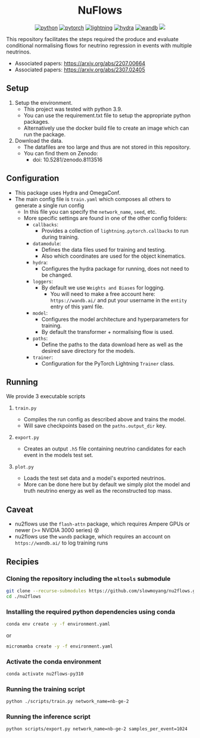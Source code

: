 <div align="center">

# NuFlows

[![python](https://img.shields.io/badge/-Python_3.11-3776AB?logo=python&logoColor=white)](https://www.python.org/)
[![pytorch](https://img.shields.io/badge/-PyTorch_2.1-EE4C2C?logo=pytorch&logoColor=white)](https://pytorch.org/)
[![lightning](https://img.shields.io/badge/-Lightning_2.1-792EE5?logo=lightning&logoColor=white)](https://lightning.ai/)
[![hydra](https://img.shields.io/badge/-Hydra_1.3-89b8cd&logoColor=white)](https://hydra.cc/)
[![wandb](https://img.shields.io/badge/-WandB_0.16-orange?logo=weightsandbiases&logoColor=white)](https://wandb.ai)
![](./nuflows.png)
</div>



This repository facilitates the steps required the produce and evaluate
conditional normalising flows for neutrino regression in events with multiple neutrinos.
- Associated papers: https://arxiv.org/abs/2207.00664
- Associated papers: https://arxiv.org/abs/2307.02405

## Setup

1) Setup the environment.
    - This project was tested with python 3.9.
    - You can use the requirement.txt file to setup the appropriate python packages.
    - Alternatively use the docker build file to create an image which can run the package.
2) Download the data.
    - The datafiles are too large and thus are not stored in this repository.
    - You can find them on Zenodo:
        - doi: 10.5281/zenodo.8113516



## Configuration

- This package uses Hydra and OmegaConf.
- The main config file is `train.yaml` which composes all others to generate a single run config
    - In this file you can specify the `network_name`, `seed`, etc.
    - More specific settings are found in one of the other config folders:
        - `callbacks`:
            - Provides a collection of `lightning.pytorch.callbacks` to run during training.
        - `datamodule`:
            - Defines the data files used for training and testing.
            - Also which coordinates are used for the object kinematics.
        - `hydra`:
            - Configures the hydra package for running, does not need to be changed.
        - `loggers`:
            - By default we use `Weights and Biases` for logging.
                - You will need to make a free account here: `https://wandb.ai/` and put your username in the `entity` entry of this yaml file.
        - `model`:
            - Configures the model architecture and hyperparameters for training.
            - By default the transformer + normalising flow is used.
        - `paths`:
            - Define the paths to the data download here as well as the desired save directory for the models.
        - `trainer`:
            - Configuration for the PyTorch Lightning `Trainer` class.

## Running

We provide 3 executable scripts
1) `train.py`
    - Compiles the run config as described above and trains the model.
    - Will save checkpoints based on the `paths.output_dir` key.

2) `export.py`
    - Creates an output `.h5` file containing neutrino candidates for each event in the models test set.

3) `plot.py`
    - Loads the test set data and a model's exported neutrinos.
    - More can be done here but by default we simply plot the model and truth neutrino energy as well as the reconstructed top mass.



## Caveat
- nu2flows use the `flash-attn` package, which requires Ampere GPUs or newer (>= NVIDIA 3000 series) 😵
- nu2flows use the `wandb` package, which requires an account on `https://wandb.ai/` to log training runs


## Recipies

### Cloning the repository including the `mltools` submodule
```bash
git clone --recurse-submodules https://github.com/slowmoyang/nu2flows.git
cd ./nu2flows
```

### Installing the required python dependencies using conda
```bash
conda env create -y -f environment.yaml
```
or
```bash
micromamba create -y -f environment.yaml
```

### Activate the conda environment
```bash
conda activate nu2flows-py310
```

### Running the training script
```bash
python ./scripts/train.py network_name=nb-ge-2
```

### Running the inference script
```bash
python scripts/export.py network_name=nb-ge-2 samples_per_event=1024
```
